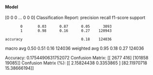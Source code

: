 #### Model
[0 0 0 ... 0 0 0]
Classification Report:
              precision    recall  f1-score   support

           0       0.03      0.87      0.05      3093
           1       0.98      0.16      0.27    120943

    accuracy                           0.18    124036
   macro avg       0.50      0.51      0.16    124036
weighted avg       0.95      0.18      0.27    124036

Accuracy: 0.1754490631752072
Confusion Matrix:
[[  2677    416]
 [101858  19085]]
Confusion Matrix (%):
[[ 2.15824438  0.3353865 ]
 [82.11970718 15.38666194]]
